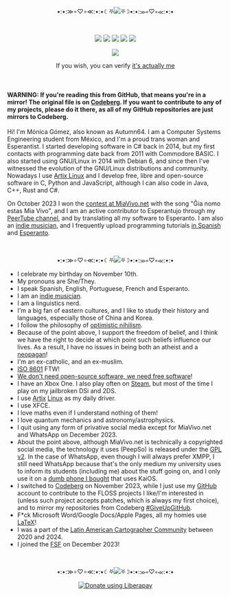 <p align="center">•:•:≫∘♡∘≪:•:•☾⛧<img src="https://latex.codecogs.com/svg.image?\large&space;\text{\color{White}\textbf{About&space;me}}">⛧☽•:•:≫∘♡∘≪:•:•</p>

<br>

<p align="center">
<img src="https://img.shields.io/badge/she%2Fthey-pink?label=pronouns&style=for-the-badge">
<img src="https://img.shields.io/badge/14-limegreen?label=repos&style=for-the-badge">
<img src="https://img.shields.io/liberapay/patrons/autumn64.svg?logo=liberapay&style=for-the-badge">
<img src="https://img.shields.io/badge/2014-tan?label=coder%20since&style=for-the-badge">
<img src="https://img.shields.io/badge/artix-blue?label=distro&style=for-the-badge">
</p>

<p align="center">
<img src="https://www.autumn64.xyz/res/fsf_member.png">
</p>

<p align="center">
If you wish, you can verify <a href="https://www.autumn64.xyz/key.html">it's actually me</a>
</p>

<br>

#### WARNING: If you're reading this from GitHub, that means you're in a mirror! The original file is on [Codeberg](https://codeberg.org/Autumn64/AboutMe/src/branch/main/README.md). If you want to contribute to any of my projects, please do it there, as all of my GitHub repositories are just mirrors to Codeberg.

Hi! I'm Mónica Gómez, also known as Autumn64. I am a Computer Systems Engineering student from México, and I'm a proud trans woman and Esperantist. I started developing software in C# back in 2014, but my first contacts with programming date back from 2011 with Commodore BASIC. I also started using GNU/Linux in 2014 with Debian 6, and since then I've witnessed the evolution of the GNU/Linux distributions and community. Nowadays I use [Artix Linux](https://artixlinux.org/) and I develop free, libre and open-source software in C, Python and JavaScript, although I can also code in Java, C++, Rust and C#.

On October 2023 I won the [contest at MiaVivo.net](https://www.miavivo.net/?status/1-1-1698395536) with the song "Ĝia nomo estas Mia Vivo", and I am an active contributor to Esperantujo through my [PeerTube channel](https://tube.tchncs.de/a/autumn64/video-channels), and by translating all my software to Esperanto. I am also an [indie musician](https://www.autumn64.xyz/music.html), and I frequently upload programming tutorials [in Spanish](https://video.hardlimit.com/c/autumn64/videos) and [Esperanto](https://tube.tchncs.de/c/autumn64.eo/videos).

<br>

<p align="center">•:•:≫∘♡∘≪:•:•☾⛧<img src="https://latex.codecogs.com/svg.image?\large&space;\text{\color{White}\textbf{Quick&space;facts}}">⛧☽•:•:≫∘♡∘≪:•:•</p>

- I celebrate my birthday on November 10th.
- My pronouns are She/They.
- I speak Spanish, English, Portuguese, French and Esperanto.
- I am an [indie musician](https://www.autumn64.xyz/music.html).
- I am a linguistics nerd.
- I'm a big fan of eastern cultures, and I like to study their history and languages, especially those of China and Korea.
- I follow the philosophy of [optimistic nihilism](https://invidious.lunar.icu/watch?v=MBRqu0YOH14).
- Because of the point above, I support the freedom of belief, and I think we have the right to decide at which point such beliefs influence our lives. As a result, I have no issues in being both an atheist and a [neopagan](https://en.wikipedia.org/wiki/Chaos_magic)!
- I'm an ex-catholic, and an ex-muslim.
- [ISO 8601](https://en.wikipedia.org/wiki/ISO_8601) FTW!
- [We don't need open-source software, we need free software](https://ploum.net/2023-06-19-more-rms.html)!
- I have an Xbox One. I also play often on [Steam](https://steamcommunity.com/profiles/76561199486117495/), but most of the time I play on my jailbroken DSi and 2DS.
- I use [Artix](https://artixlinux.org/) [Linux](https://pawb.social/post/5079071) as my daily driver.
- I use XFCE.
- I love maths even if I understand nothing of them!
- I love quantum mechanics and astronomy/astrophysics.
- I quit using any form of privative social media except for MiaVivo.net and WhatsApp on December 2023.
- About the point above, although MiaVivo.net is technically a copyrighted social media, the technology it uses (PeepSo) is released under the [GPL v2](https://www.peepso.com/license/). In the case of WhatsApp, even though I will always prefer XMPP, I still need WhatsApp because that's the only medium my university uses to inform its students (including me) about the stuff going on, and I only use it on a [dumb phone I bought](https://mast.lat/@autumn64/111853426368504810) that uses KaiOS.
- I switched to [Codeberg](https://codeberg.org/Autumn64) on November 2023, while I just use my [GitHub](https://github.com/Autumn64) account to contribute to the FLOSS projects I like/I'm interested in (unless such project accepts patches, which is always my first choice), and to mirror my repositories from Codeberg [#GiveUpGitHub](https://sfconservancy.org/GiveUpGitHub/).
- F*ck Microsoft Word/Google Docs/Apple Pages, all my homies use [LaTeX](https://www.latex-project.org/)!
- I was a part of the [Latin American Cartographer Community](https://www.halo2.online/forums/) between 2020 and 2024.
- I joined the [FSF](https://www.fsf.org/) on December 2023!

<br>

<p align="center">•:•:≫∘♡∘≪:•:•☾⛧<img src="https://latex.codecogs.com/svg.image?\large&space;\text{\color{White}\textbf{Support&space;me}}">⛧☽•:•:≫∘♡∘≪:•:•</p>

<p align="center"><a href="https://liberapay.com/autumn64/"><img alt="Donate using Liberapay" src="https://liberapay.com/assets/widgets/donate.svg"></a></p>
